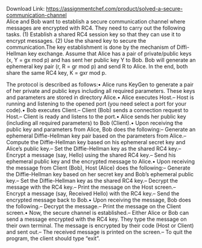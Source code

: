 Download Link: https://assignmentchef.com/product/solved-a-secure-communication-channel
<br>
Alice and Bob want to establish a secure communication channel where messages are encrypted with RC4. They need to carry out the following tasks. (1) Establish a shared RC4 session key so that they can use it to encrypt messages. (2) Use the shared key to secure the communication.The key establishment is done by the mechanism of Diffi-Hellman key exchange. Assume that Alice has a pair of private/public keys (x, Y = gx mod p) and has sent her public key Y to Bob. Bob will generate an ephemeral key pair (r, R = gr mod p) and send R to Alice. In the end, both share the same RC4 key, K = gxr mod p.

The protocol is described as follows:• Alice runs KeyGen to generate a pair of her private and public keys including all required parameters. These keys and parameters are stored in directory Alice.• Alice executes Host.– Host is running and listening to the opened port (you need select a port for your code).• Bob executes Client.– Client (Bob) sends a connection request to Host.– Client is ready and listens to the port.• Alice sends her public key (including all required parameters) to Bob (Client).• Upon receiving the public key and parameters from Alice, Bob does the following:– Generate an ephemeral Diffie-Hellman key pair based on the parameters from Alice.– Compute the Diffie-Hellman key based on his ephemeral secret key and Alice’s public key.– Set the Diffie-Hellman key as the shared RC4 key.– Encrypt a message (say, Hello) using the shared RC4 key.– Send his ephemeral public key and the encrypted message to Alice.• Upon receiving the message from Client (Bob), Host (Alice) does the following:– Generate the Diffie-Hellman key based on her secret key and Bob’s ephemeral public key.– Set the Diffie-Hellman key as the shared RC4 key.– Decrypt the message with the RC4 key.– Print the message on the Host screen.– Encrypt a message (say, Received Hello) with the RC4 key.– Send the encrypted message back to Bob.• Upon receiving the message, Bob does the following.– Decrypt the message.– Print the message on the Client screen.• Now, the secure channel is established.– Either Alice or Bob can send a message encrypted with the RC4 key. They type the message on their own terminal. The message is encrypted by their code (Host or Client) and sent out.– The received message is printed on the screen.– To quit the program, the client should type “exit”.